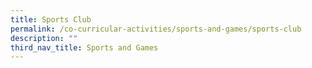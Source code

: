 ```yaml
---
title: Sports Club
permalink: /co-curricular-activities/sports-and-games/sports-club
description: ""
third_nav_title: Sports and Games
---
```

